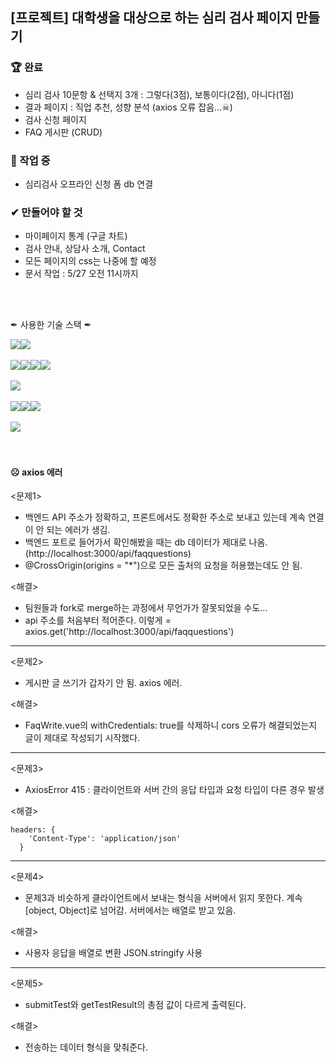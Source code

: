 ## [프로젝트] 대학생을 대상으로 하는 심리 검사 페이지 만들기

### 🏆 완료
- 심리 검사 10문항 & 선택지 3개 : 그렇다(3점), 보통이다(2점), 아니다(1점)
- 결과 페이지 : 직업 추천, 성향 분석 (axios 오류 잡음...☠)
- 검사 신청 페이지
- FAQ 게시판 (CRUD)

### 📌 작업 중
- 심리검사 오프라인 신청 폼 db 연결

### ✔ 만들어야 할 것
- 마이페이지 통계 (구글 차트)
- 검사 안내, 상담사 소개, Contact
- 모든 페이지의 css는 나중에 할 예정
- 문서 작업 : 5/27 오전 11시까지

<br><br>

✒ 사용한 기술 스택 ✒
<div style="display: flex; flex-wrap: wrap;">
  <img src="https://img.shields.io/badge/JAVA-3766AB?style=flat-square&logo=java&logoColor=black">
  <img src="https://img.shields.io/badge/JavaScript-F7DF1E?style=flat-square&logo=javascript&logoColor=black">
</div>
<br>
<div style="display: flex; flex-wrap: wrap;">
  <img src="https://img.shields.io/badge/vue.js-4FC08D?style=flat-square&logo=vue.js&logoColor=white">
  <img src="https://img.shields.io/badge/HTML5-E34F26?style=flat-square&logo=html5&logoColor=white">
  <img src="https://img.shields.io/badge/CSS3-1572B6?style=flat-square&logo=css3&logoColor=white">
  <img src="https://img.shields.io/badge/Bootstrap-7952B3?style=flat-square&logo=bootstrap&logoColor=white">
</div>
<br>
<div style="display: flex; flex-wrap: wrap;">
<img src="https://img.shields.io/badge/SpringBoot-6DB33F?style=flat-square&logo=springboot&logoColor=white">
</div>
<br>
<div style="display: flex; flex-wrap: wrap;">
<img src="https://img.shields.io/badge/eclipseIDE-2C2255?style=flat-square&logo=eclipseide&logoColor=white">
<img src="https://img.shields.io/badge/VS%20Code-007ACC?style=flat-square&logo=visualstudiocode&logoColor=white">
<img src="https://img.shields.io/badge/github-181717?style=flat-square&logo=github&logoColor=white">
</div>
<br>
<div style="display: flex; flex-wrap: wrap;">
<img src="https://img.shields.io/badge/mariaDB-1F305F?style=flat-square&logo=mariadb&logoColor=white">
</div>
<br><br>

#### ☹ axios 에러

<문제1>
* 백엔드 API 주소가 정확하고, 프론트에서도 정확한 주소로 보내고 있는데 계속 연결이 안 되는 에러가 생김.
* 백엔드 포트로 들어가서 확인해봤을 때는 db 데이터가 제대로 나옴. (http://localhost:3000/api/faqquestions)
* @CrossOrigin(origins = "*")으로 모든 출처의 요청을 허용했는데도 안 됨.
  
<해결>
* 팀원들과 fork로 merge하는 과정에서 무언가가 잘못되었을 수도...
* api 주소를 처음부터 적어준다. 이렇게 = axios.get('http://localhost:3000/api/faqquestions')
---
<문제2>
* 게시판 글 쓰기가 갑자기 안 됨. axios 에러.


<해결>
* FaqWrite.vue의 withCredentials: true를 삭제하니 cors 오류가 해결되었는지 글이 제대로 작성되기 시작했다.
---
<문제3>
* AxiosError 415 : 클라이언트와 서버 간의 응답 타입과 요청 타입이 다른 경우 발생

<해결>
```
headers: {
    'Content-Type': 'application/json'
  }
```
---

<문제4>
* 문제3과 비슷하게 클라이언트에서 보내는 형식을 서버에서 읽지 못한다. 계속 [object, Object]로 넘어감. 서버에서는 배열로 받고 있음.

<해결>
* 사용자 응답을 배열로 변환 JSON.stringify 사용
 ---

<문제5>
* submitTest와 getTestResult의 총점 값이 다르게 출력된다.

<해결>
* 전송하는 데이터 형식을 맞춰준다.

